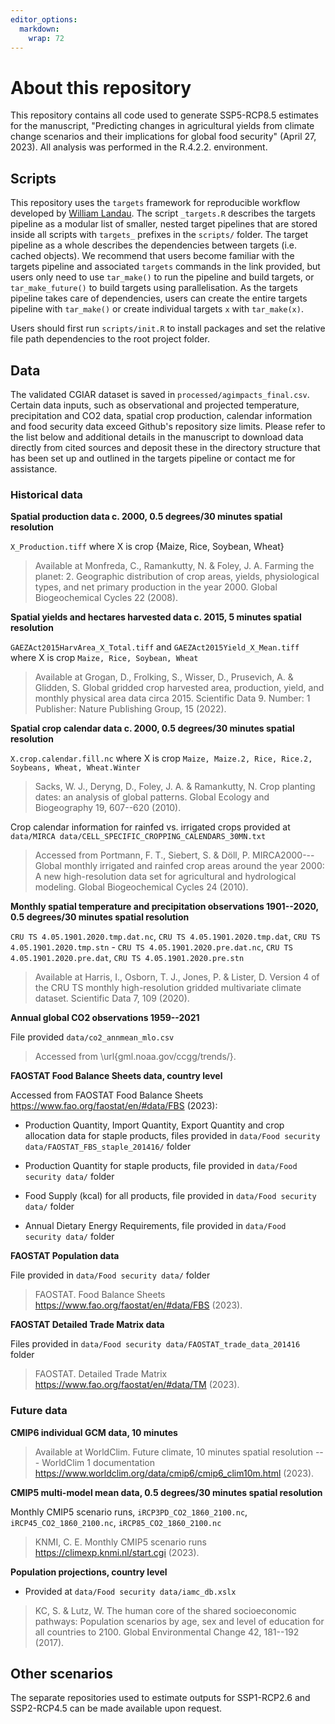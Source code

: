 ```yaml
---
editor_options: 
  markdown: 
    wrap: 72
---
```


# About this repository

This repository contains all code used to generate SSP5-RCP8.5 estimates
for the manuscript, "Predicting changes in agricultural yields from
climate change scenarios and their implications for global food
security" (April 27, 2023). All analysis was performed in the R.4.2.2.
environment.

## Scripts

This repository uses the `targets` framework for reproducible workflow
developed by [William Landau](https://books.ropensci.org/targets/). The
script `_targets.R` describes the targets pipeline as a modular list of
smaller, nested target pipelines that are stored inside all scripts with
`targets_` prefixes in the `scripts/` folder. The target pipeline as a
whole describes the dependencies between targets (i.e. cached objects).
We recommend that users become familiar with the targets pipeline and
associated `targets` commands in the link provided, but users only need
to use `tar_make()` to run the pipeline and build targets, or
`tar_make_future()` to build targets using parallelisation. As the
targets pipeline takes care of dependencies, users can create the entire
targets pipeline with `tar_make()` or create individual targets `x` with
`tar_make(x)`.

Users should first run `scripts/init.R` to install packages and set the
relative file path dependencies to the root project folder.

## Data

The validated CGIAR dataset is saved in `processed/agimpacts_final.csv`.
Certain data inputs, such as observational and projected temperature,
precipitation and CO2 data, spatial crop production, calendar
information and food security data exceed Github's repository size
limits. Please refer to the list below and additional details in the
manuscript to download data directly from cited sources and deposit
these in the directory structure that has been set up and outlined in
the targets pipeline or contact me for assistance.

### Historical data

**Spatial production data c. 2000, 0.5 degrees/30 minutes spatial
resolution**

`X_Production.tiff` where X is crop {Maize, Rice, Soybean, Wheat}

> Available at Monfreda, C., Ramankutty, N. & Foley, J. A. Farming the
> planet: 2. Geographic distribution of crop areas, yields,
> physiological types, and net primary production in the year 2000.
> Global Biogeochemical Cycles 22 (2008).

**Spatial yields and hectares harvested data c. 2015, 5 minutes spatial
resolution**

`GAEZAct2015HarvArea_X_Total.tiff` and `GAEZAct2015Yield_X_Mean.tiff`
where X is crop `Maize, Rice, Soybean, Wheat`

> Available at Grogan, D., Frolking, S., Wisser, D., Prusevich, A. &
> Glidden, S. Global gridded crop harvested area, production, yield, and
> monthly physical area data circa 2015. Scientific Data 9. Number: 1
> Publisher: Nature Publishing Group, 15 (2022).

**Spatial crop calendar data c. 2000, 0.5 degrees/30 minutes spatial
resolution**

`X.crop.calendar.fill.nc` where X is crop
`Maize, Maize.2, Rice, Rice.2, Soybeans, Wheat, Wheat.Winter`

> Sacks, W. J., Deryng, D., Foley, J. A. & Ramankutty, N. Crop planting
> dates: an analysis of global patterns. Global Ecology and Biogeography
> 19, 607--620 (2010).

Crop calendar information for rainfed vs. irrigated crops provided at
`data/MIRCA data/CELL_SPECIFIC_CROPPING_CALENDARS_30MN.txt`

> Accessed from Portmann, F. T., Siebert, S. & Döll, P.
> MIRCA2000---Global monthly irrigated and rainfed crop areas around the
> year 2000: A new high-resolution data set for agricultural and
> hydrological modeling. Global Biogeochemical Cycles 24 (2010).

**Monthly spatial temperature and precipitation observations 1901--2020,
0.5 degrees/30 minutes spatial resolution**

`CRU TS 4.05.1901.2020.tmp.dat.nc`, `CRU TS 4.05.1901.2020.tmp.dat`,
`CRU TS 4.05.1901.2020.tmp.stn` - `CRU TS 4.05.1901.2020.pre.dat.nc`,
`CRU TS 4.05.1901.2020.pre.dat`, `CRU TS 4.05.1901.2020.pre.stn`

> Available at Harris, I., Osborn, T. J., Jones, P. & Lister, D. Version
> 4 of the CRU TS monthly high-resolution gridded multivariate climate
> dataset. Scientific Data 7, 109 (2020).

**Annual global CO2 observations 1959--2021**

File provided `data/co2_annmean_mlo.csv`

> Accessed from \url{gml.noaa.gov/ccgg/trends/}.

**FAOSTAT Food Balance Sheets data, country level**

Accessed from FAOSTAT Food Balance Sheets
<https://www.fao.org/faostat/en/#data/FBS> (2023):

-   Production Quantity, Import Quantity, Export Quantity and crop
    allocation data for staple products, files provided in
    `data/Food security data/FAOSTAT_FBS_staple_201416/` folder

-   Production Quantity for staple products, file provided in
    `data/Food security data/` folder

-   Food Supply (kcal) for all products, file provided in
    `data/Food security data/` folder

-   Annual Dietary Energy Requirements, file provided in
    `data/Food security data/` folder

**FAOSTAT Population data**

File provided in `data/Food security data/` folder

> FAOSTAT. Food Balance Sheets
> <https://www.fao.org/faostat/en/#data/FBS> (2023).

**FAOSTAT Detailed Trade Matrix data**

Files provided in `data/Food security data/FAOSTAT_trade_data_201416`
folder

> FAOSTAT. Detailed Trade Matrix
> <https://www.fao.org/faostat/en/#data/TM> (2023).

### Future data

**CMIP6 individual GCM data, 10 minutes**

> Available at WorldClim. Future climate, 10 minutes spatial resolution
> --- WorldClim 1 documentation
> <https://www.worldclim.org/data/cmip6/cmip6_clim10m.html> (2023).

**CMIP5 multi-model mean data, 0.5 degrees/30 minutes spatial
resolution**

Monthly CMIP5 scenario runs, `iRCP3PD_CO2_1860_2100.nc`,
`iRCP45_CO2_1860_2100.nc`, `iRCP85_CO2_1860_2100.nc`

> KNMI, C. E. Monthly CMIP5 scenario runs
> <https://climexp.knmi.nl/start.cgi> (2023).

**Population projections, country level**

-   Provided at `data/Food security data/iamc_db.xslx`

> KC, S. & Lutz, W. The human core of the shared socioeconomic pathways:
> Population scenarios by age, sex and level of education for all
> countries to 2100. Global Environmental Change 42, 181--192 (2017).

## Other scenarios

The separate repositories used to estimate outputs for SSP1-RCP2.6 and
SSP2-RCP4.5 can be made available upon request.
